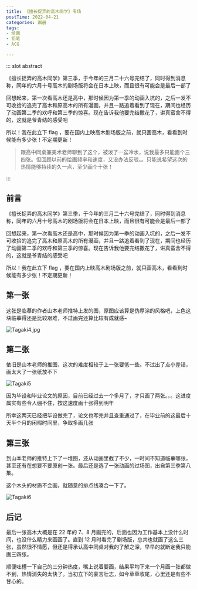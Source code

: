 ```yaml
---
title: 《擅长捉弄的高木同学》专场
postTime: 2022-04-21
categories: 画册
tags:
- 绘画
- 铅笔
- ACG

---
```


::: slot abstract

《擅长捉弄的高木同学》第三季，于今年的三月二十六号完结了，同时得到消息称，同年的六月十号高木的剧场版将会在日本上映，而且很有可能会是最后一部了

回想起来，第一次看高木还是高中，那时候因为第一季的动画入坑的，之后一发不可收拾的追完了高木和原高木的所有漫画，并且一路追着看到了现在，期间也经历了动画第二季的欢呼和第三季的惊喜。现在告诉我他要完结撒花了，讲真蛮舍不得的，这就是爷青结的感受吧

所以！我在此立下 flag ，要在国内上映高木剧场版之前，就只画高木，看看到时候能有多少张！不定期更新！

> 跟高中同桌兼美术老师聊到了这个，被泼了一盆冷水，说我最多只能画个三四张。但回顾以前的绘画频率和速度，又没办法反驳。。只能说希望这次的热情能够持续的久一点，至少画个十张！

:::



## 前言

《擅长捉弄的高木同学》第三季，于今年的三月二十六号完结了，同时得到消息称，同年的六月十号高木的剧场版将会在日本上映，而且很有可能会是最后一部了

回想起来，第一次看高木还是高中，那时候因为第一季的动画入坑的，之后一发不可收拾的追完了高木和原高木的所有漫画，并且一路追着看到了现在，期间也经历了动画第二季的欢呼和第三季的惊喜。现在告诉我他要完结撒花了，讲真蛮舍不得的，这就是爷青结的感受吧

所以！我在此立下 flag ，要在国内上映高木剧场版之前，就只画高木，看看到时候能有多少张！不定期更新！



## 第一张

这张是临摹的作者山本老师推特上发的图，原图应该算是伪厚涂的风格吧，上色这块临摹得还是比较艰难，不过画完还算比较有成就感~

![Tagaki4.jpg](https://upyun.cavalheiro.cn/images/Tagaki4.jpg)



## 第二张

依旧是山本老师的推图，这次的难度相较于上一张要低一些。不过出了点小差错，画太大了一张纸放不下

![Tagaki5](http://upyun.cavalheiro.cn/images/Tagaki5.jpg)

因为毕设和毕业论文的原因，目前已经过去一个多月了，才只画了两张。。。这进度属实有些令人绷不住，按这速度画十张得到明年

所幸这两天已经把毕设做完了，论文也写完并且查重通过了，在毕业前的这最后十天半个月的闲暇时间里，争取多画几张



## 第三张

到山本老师的推特上下了一堆图，还从动画里截了不少，一时间不知道临摹哪张，甚至还有在想要不要原创一张。最后还是选了一张动画的过场图，出自第三季第八集。

这个木头的材质不会画，就随意的排点线凑合一下了。

![Tagaki6](http://upyun.cavalheiro.cn/images/Tagaki6.jpg)



## 后记

最后一张高木大概是在 22 年的 7、8 月画完的，后面也因为工作基本上没什么时间，也没什么精力来画画了。直到 12 月时看完了剧场版，总共也就画了这么三张，虽然很不情愿，但还是得承认高中同桌对我的了解之深，早早的就断定我只能画三四张。

顺便吐槽一下自己的三分钟热度，嘴上说着要画，结果平均下来一个月画一张都做不到，热情消失的太快了。当初立下的豪言壮志，如今草草收尾，心里还是有些不甘心的。
